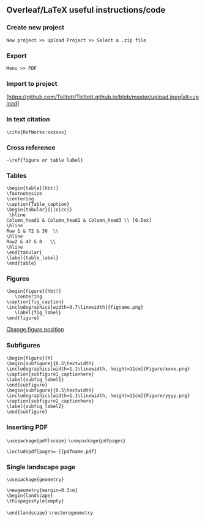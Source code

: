 ## Overleaf/LaTeX useful instructions/code

### Create new project
`New project >> Upload Project >> Select a .zip file`

### Export
`Menu >> PDF`

### Import to project

[https://github.com/Tolltott/Tolltott.github.io/blob/master/upload.jpeg|alt=upload]

### In text citation
`\cite{RefWorks:xxxxxx}`

### Cross reference
`~\ref{figure or table label}`

### Tables
`\begin{table}[hbt!]`  
`\footnotesize`  
`\centering`  
`\caption{Table_caption}`  
 `\begin{tabular}{||c|cc|} `  
` \hline`  
 `Column_head1 & Column_head2 & Column_head3 \\ [0.5ex] `  
 `\hline`  
 `Row 1 & 72 & 30  \\ `  
   `\hline`  
 `Row2 & 47 & 0   \\`  
    `\hline`  
`\end{tabular}`  
`\label{table_label}`  
`\end{table}`  

### Figures 

`\begin{figure}[hbt!]`  
`	\centering`  
`\caption{fig_caption}`  
	`\includegraphics[width=0.7\linewidth]{figname.png}`  
`	\label{fig_label}`  
`\end{figure}`  

[Change figure position](https://www.overleaf.com/learn/latex/Positioning_of_Figures)

### Subfigures
`\begin{figure}[h]`  
`\begin{subfigure}{0.5\textwidth}`  
`\includegraphics[width=1.1\linewidth, height=11cm]{Figure/xxxx.png}`  
`\caption{subfigure1_captionhere}`  
`\label{subfig_label1}`  
`\end{subfigure}`  
`\begin{subfigure}{0.5\textwidth}`  
`\includegraphics[width=1.1\linewidth, height=11cm]{Figure/yyyy.png}`  
`\caption{subfigure2_captionhere}`  
`\label{subfig_label2}`  
`\end{subfigure}`  

### Inserting PDF
`\usepackage{pdflscape}`
`\usepackage{pdfpages}`

`\includepdf[pages=-]{pdfname.pdf}`


### Single landscape page

`\usepackage{geometry}`

`\newgeometry{margin=0.3cm}`  
`\begin{landscape}`  
`\thispagestyle{empty}`  

`\end{landscape}`
`\restoregeometry`
